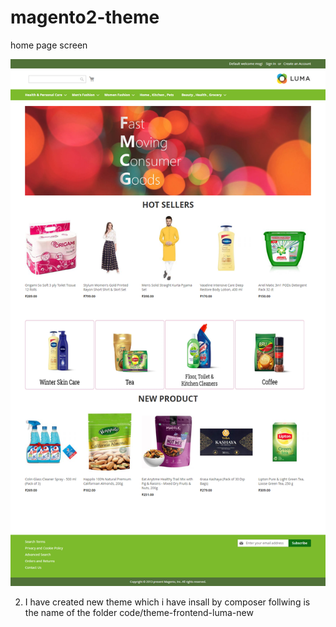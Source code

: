 # magento2-theme

home page screen

![Alt text](https://github.com/harwanidinesh/magento2-theme/blob/main/images/home-page.png "Optional title")

2) I have created new theme which i have insall by composer follwing is the name   of the folder 
code/theme-frontend-luma-new


